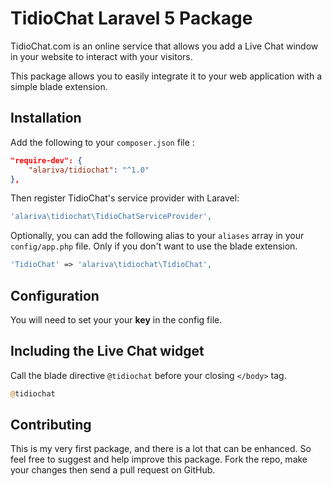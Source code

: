 # TidioChat Laravel 5 Package

TidioChat.com is an online service that allows you add a Live Chat window in your website to interact with your visitors.

This package allows you to easily integrate it to your web application with a simple blade extension.

## Installation

Add the following to your `composer.json` file :

```json
"require-dev": {
    "alariva/tidiochat": "^1.0"
},
```

Then register TidioChat's service provider with Laravel:

```php
'alariva\tidiochat\TidioChatServiceProvider',
```

Optionally, you can add the following alias to your `aliases` 
array in your `config/app.php` file. Only if you don't want to use the blade extension.

```php
'TidioChat' => 'alariva\tidiochat\TidioChat',
```

## Configuration

You will need to set your your **key** in the config file.

## Including the Live Chat widget

Call the blade directive ``@tidiochat`` before your closing ``</body>`` tag.

```php
@tidiochat
```

## Contributing

This is my very first package, and there is a lot that can be enhanced.
So feel free to suggest and help improve this package.
Fork the repo, make your changes then send a pull request on GitHub. 
